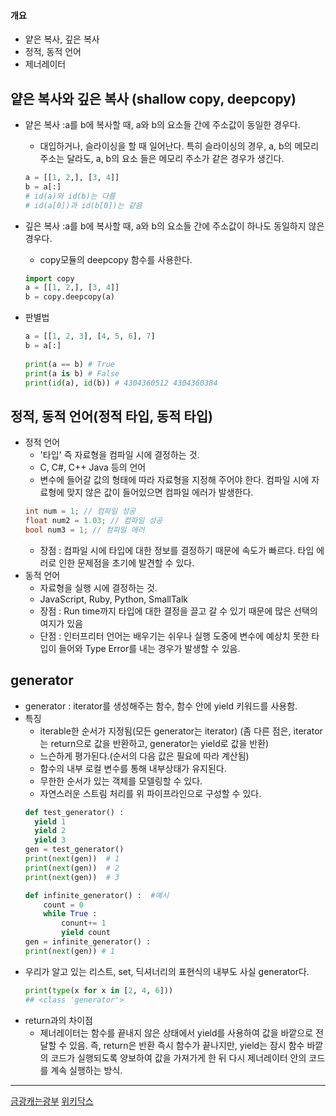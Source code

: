 
#### 개요
- 얕은 복사, 깊은 복사
- 정적, 동적 언어
- 제너레이터

## 얕은 복사와 깊은 복사 (shallow copy, deepcopy)
- 얕은 복사 :a를 b에 복사할 때, a와 b의 요소들 간에 주소값이 동일한 경우다. 
  - 대입하거나, 슬라이싱을 할 때 일어난다. 특히 슬라이싱의 경우, a, b의 메모리 주소는 달라도, a, b의 요소 들은 메모리 주소가 같은 경우가 생긴다. 
  ```python
  a = [[1, 2,], [3, 4]]
  b = a[:]
  # id(a)와 id(b)는 다름
  # id(a[0])과 id(b[0])는 같음
  ```
- 깊은 복사 :a를 b에 복사할 때, a와 b의 요소들 간에 주소값이 하나도 동일하지 않은 경우다. 
  - copy모듈의 deepcopy 함수를 사용한다. 
  ```python
  import copy
  a = [[1, 2,], [3, 4]]
  b = copy.deepcopy(a)
  ```

- 판별법
  ```python
  a = [[1, 2, 3], [4, 5, 6], 7]
  b = a[:]
   
  print(a == b) # True
  print(a is b) # False
  print(id(a), id(b)) # 4304360512 4304360384
  ```

## 정적, 동적 언어(정적 타입, 동적 타입)
- 정적 언어
  - '타입' 즉 자료형을 컴파일 시에 결정하는 것. 
  - C, C#, C++ Java 등의 언어
  - 변수에 들어갈 값의 형태에 따라 자료형을 지정해 주어야 한다. 컴파일 시에 자료형에 맞지 않은 값이 들어있으면 컴파일 에러가 발생한다. 
  ```C#
  int num = 1; // 컴파일 성공
  float num2 = 1.03; // 컴파일 성공
  bool num3 = 1; // 컴파일 에러
  ```
  - 장점 : 컴파일 시에 타입에 대한 정보를 결정하기 때문에 속도가 빠르다. 타입 에러로 인한 문제점을 초기에 발견할 수 있다. 
- 동적 언어
  - 자료형을 실행 시에 결정하는 것.
  - JavaScript, Ruby, Python, SmallTalk
  - 장점 : Run time까지 타입에 대한 결정을 끌고 갈 수 있기 때문에 많은 선택의 여지가 있음
  - 단점 : 인터프리터 언어는 배우기는 쉬우나 실행 도중에 변수에 예상치 못한 타입이 들어와 Type Error를 내는 경우가 발생할 수 있음. 

## generator 
- generator : iterator를 생성해주는 함수, 함수 안에 yield 키워드를 사용함. 
- 특징
  - iterable한 순서가 지정됨(모든 generator는 iterator)
    (좀 다른 점은, iterator는 return으로 값을 반환하고, generator는 yield로 값을 반환)
  - 느슨하게 평가된다.(순서의 다음 값은 필요에 따라 계산됨)
  - 함수의 내부 로컬 변수를 통해 내부상태가 유지된다.
  - 무한한 순서가 있는 객체를 모델링할 수 있다.
  - 자연스러운 스트림 처리를 위 파이프라인으로 구성할 수 있다.
  ```python
  def test_generator() :
    yield 1
    yield 2
    yield 3
  gen = test_generator()
  print(next(gen))  # 1
  print(next(gen))  # 2
  print(next(gen))  # 3
  
  def infinite_generator() :  #예시
      count = 0
      while True :
          conunt+= 1
          yield count
  gen = infinite_generator() :
  print(next(gen)) # 1
  ```
- 우리가 알고 있는 리스트, set, 딕셔너리의 표현식의 내부도 사실 generator다.
  ```python
  print(type(x for x in [2, 4, 6]))
  ## <class 'generator'>
  ```
- return과의 차이점
  - 제너레이터는 함수를 끝내지 않은 상태에서 yield를 사용하여 값을 바깥으로 전달할 수 있음. 즉, return은 반환 즉시 함수가 끝나지만, yield는 잠시 함수 바깥의 코드가 실행되도록 양보하여 값을 가져가게 한 뒤 다시 제너레이터 안의 코드를 계속 실행하는 방식. 
---
[금광캐는광부](https://itmining.tistory.com/65)
[위키닥스](https://wikidocs.net/16054)
